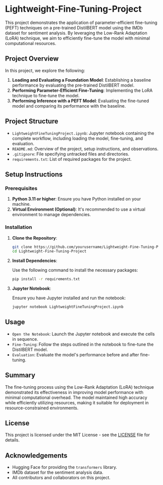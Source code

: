 # Lightweight-Fine-Tuning-Project

This project demonstrates the application of parameter-efficient fine-tuning (PEFT) techniques on a pre-trained DistilBERT model using the IMDb dataset for sentiment analysis. By leveraging the Low-Rank Adaptation (LoRA) technique, we aim to efficiently fine-tune the model with minimal computational resources.

## Project Overview

In this project, we explore the following:
1. **Loading and Evaluating a Foundation Model**: Establishing a baseline performance by evaluating the pre-trained DistilBERT model.
2. **Performing Parameter-Efficient Fine-Tuning**: Implementing the LoRA technique to fine-tune the model.
3. **Performing Inference with a PEFT Model**: Evaluating the fine-tuned model and comparing its performance with the baseline.

## Project Structure

- `LightweightFineTuningProject.ipynb`: Jupyter notebook containing the complete workflow, including loading the model, fine-tuning, and evaluation.
- `README.md`: Overview of the project, setup instructions, and observations.
- `.gitignore`: File specifying untracked files and directories.
- `requirements.txt`: List of required packages for the project.

## Setup Instructions

### Prerequisites

1. **Python 3.11 or higher**: Ensure you have Python installed on your machine.
2. **Virtual Environment (Optional)**: It's recommended to use a virtual environment to manage dependencies.

### Installation

1. **Clone the Repository**:

   ```bash
   git clone https://github.com/yourusername/Lightweight-Fine-Tuning-Project.git
   cd Lightweight-Fine-Tuning-Project

2. **Install Dependencies**:

   Use the following command to install the necessary packages:
   ```bash
   pip install -r requirements.txt

3. **Jupyter Notebook**:

   Ensure you have Jupyter installed and run the notebook:
   ```bash
   jupyter notebook LightweightFineTuningProject.ipynb

## Usage
- `Open the Notebook`: Launch the Jupyter notebook and execute the cells in sequence.
- `Fine-Tuning`: Follow the steps outlined in the notebook to fine-tune the DistilBERT model.
- `Evaluation`: Evaluate the model's performance before and after fine-tuning.

## Summary

The fine-tuning process using the Low-Rank Adaptation (LoRA) technique demonstrated its effectiveness in improving model performance with minimal computational overhead. The model maintained high accuracy while efficiently utilizing resources, making it suitable for deployment in resource-constrained environments.

## License

This project is licensed under the MIT License - see the [LICENSE](LICENSE) file for details.

## Acknowledgements

- Hugging Face for providing the `transformers` library.
- IMDb dataset for the sentiment analysis data.
- All contributors and collaborators on this project.
